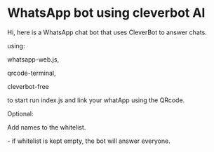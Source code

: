 # WhatsApp bot using cleverbot AI

Hi, here is a WhatsApp chat bot that uses CleverBot to answer chats.

using:

whatsapp-web.js, 

qrcode-terminal, 

cleverbot-free

to start run index.js and link your whatApp using the QRcode.


Optional:

Add names to the whitelist. 

\- if whitelist is kept empty, the bot will answer everyone.

